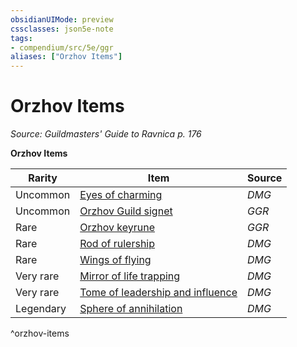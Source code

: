 ```yaml
---
obsidianUIMode: preview
cssclasses: json5e-note
tags:
- compendium/src/5e/ggr
aliases: ["Orzhov Items"]
---
```

# Orzhov Items
*Source: Guildmasters' Guide to Ravnica p. 176* 

**Orzhov Items**

| Rarity | Item | Source |
|--------|------|--------|
| Uncommon | [Eyes of charming](2-Mechanics/CLI/items/eyes-of-charming.md) | *DMG* |
| Uncommon | [Orzhov Guild signet](2-Mechanics/CLI/items/orzhov-guild-signet-ggr.md) | *GGR* |
| Rare | [Orzhov keyrune](2-Mechanics/CLI/items/orzhov-keyrune-ggr.md) | *GGR* |
| Rare | [Rod of rulership](2-Mechanics/CLI/items/rod-of-rulership.md) | *DMG* |
| Rare | [Wings of flying](2-Mechanics/CLI/items/wings-of-flying.md) | *DMG* |
| Very rare | [Mirror of life trapping](2-Mechanics/CLI/items/mirror-of-life-trapping.md) | *DMG* |
| Very rare | [Tome of leadership and influence](2-Mechanics/CLI/items/tome-of-leadership-and-influence.md) | *DMG* |
| Legendary | [Sphere of annihilation](2-Mechanics/CLI/items/sphere-of-annihilation.md) | *DMG* |
^orzhov-items